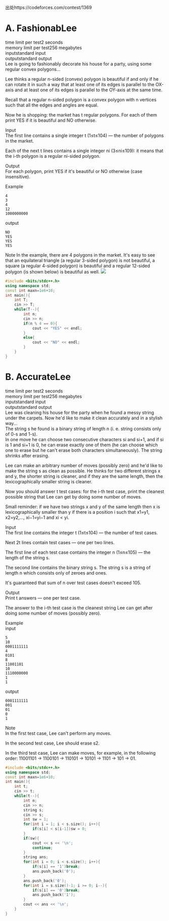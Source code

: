 出处https://codeforces.com/contest/1369<br>
# A. FashionabLee<br>
time limit per test2 seconds<br>
memory limit per test256 megabytes<br>
inputstandard input<br>
outputstandard output<br>
Lee is going to fashionably decorate his house for a party, using some regular convex polygons...<br>

Lee thinks a regular n-sided (convex) polygon is beautiful if and only if he can rotate it in such a way that at least one of its edges is parallel to the OX-axis and at least one of its edges is parallel to the OY-axis at the same time.<br>

Recall that a regular n-sided polygon is a convex polygon with n vertices such that all the edges and angles are equal.<br>

Now he is shopping: the market has t regular polygons. For each of them print YES if it is beautiful and NO otherwise.<br>

Input<br>
The first line contains a single integer t (1≤t≤104) — the number of polygons in the market.<br>

Each of the next t lines contains a single integer ni (3≤ni≤109): it means that the i-th polygon is a regular ni-sided polygon.<br>

Output<br>
For each polygon, print YES if it's beautiful or NO otherwise (case insensitive).<br>

Example<br>
```
4
3
4
12
1000000000
```
output<br>
```
NO
YES
YES
YES
```
Note
In the example, there are 4 polygons in the market. It's easy to see that an equilateral triangle (a regular 3-sided polygon) is not beautiful, a square (a regular 4-sided polygon) is beautiful and a regular 12-sided polygon (is shown below) is beautiful as well.
[![](https://espresso.codeforces.com/1fb7c77820d27b1f996dbe8b237957113d122864.png)](https://espresso.codeforces.com/1fb7c77820d27b1f996dbe8b237957113d122864.png)
```cpp
#include <bits/stdc++.h>
using namespace std;
const int maxn=1e6+10;
int main(){
    int T;
    cin >> T;
    while(T--){
        int n;
        cin >> n;
        if(n % 4 == 0){
            cout << "YES" << endl;
        }
        else{
            cout << "NO" << endl;
        }
    }
}
```

# B. AccurateLee
time limit per test2 seconds<br>
memory limit per test256 megabytes<br>
inputstandard input<br>
outputstandard output<br>
Lee was cleaning his house for the party when he found a messy string under the carpets. Now he'd like to make it clean accurately and in a stylish way...<br>
The string s he found is a binary string of length n (i. e. string consists only of 0-s and 1-s).<br>
In one move he can choose two consecutive characters si and si+1, and if si is 1 and si+1 is 0, he can erase exactly one of them (he can choose which one to erase but he can't erase both characters simultaneously). The string shrinks after erasing.<br>

Lee can make an arbitrary number of moves (possibly zero) and he'd like to make the string s as clean as possible. He thinks for two different strings x and y, the shorter string is cleaner, and if they are the same length, then the lexicographically smaller string is cleaner.<br>

Now you should answer t test cases: for the i-th test case, print the cleanest possible string that Lee can get by doing some number of moves.<br>

Small reminder: if we have two strings x and y of the same length then x is lexicographically smaller than y if there is a position i such that x1=y1, x2=y2,..., xi−1=yi−1 and xi < yi.<br>

Input<br>
The first line contains the integer t (1≤t≤104) — the number of test cases.<br>

Next 2t lines contain test cases — one per two lines.<br>

The first line of each test case contains the integer n (1≤n≤105) — the length of the string s.<br>

The second line contains the binary string s. The string s is a string of length n which consists only of zeroes and ones.<br>

It's guaranteed that sum of n over test cases doesn't exceed 105.<br>

Output<br>
Print t answers — one per test case.<br>

The answer to the i-th test case is the cleanest string Lee can get after doing some number of moves (possibly zero).<br>

Example<br>
input<br>
```
5
10
0001111111
4
0101
8
11001101
10
1110000000
1
1
```
output<br>
```
0001111111
001
01
0
1
```
Note<br>
In the first test case, Lee can't perform any moves.<br>

In the second test case, Lee should erase s2.<br>

In the third test case, Lee can make moves, for example, in the following order: 11001101 → 1100101 → 110101 → 10101 → 1101 → 101 → 01.<br>


```cpp
#include <bits/stdc++.h>
using namespace std;
const int maxn=1e6+10;
int main(){
    int t;
    cin >> t;
    while(t--){
        int n;
        cin >> n;
        string s;
        cin >> s;
        int sw = 1;
        for(int i = 1; i < s.size(); i++){
            if(s[i] < s[i-1])sw = 0;
        }
        if(sw){
            cout << s << '\n';
            continue;
        }
        string ans;
        for(int i = 0; i < s.size(); i++){
            if(s[i] == '1')break;
            ans.push_back('0');
        }
        ans.push_back('0');
        for(int i = s.size()-1; i >= 0; i--){
            if(s[i] == '0')break;
            ans.push_back('1');
        }
        cout << ans << '\n';
    }
}

```